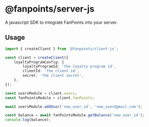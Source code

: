 # @fanpoints/server-js

A javascript SDK to integrate FanPoints into your server.

## Usage

```typescript
import { createClient } from '@fanpoints/client-js';

const client = createClient({
    loyaltyProgramConfig: {
        loyaltyProgramId: 'the loyalty program id',
        clientId: 'the client id',
        secret: 'the client secret',
    },
});

const usersModule = client.users;
const fanPointsModule = client.fanPoints;

await usersModule.addUser('new_user_id', 'new_user@gmail.com');

const balance = await fanPointsModule.getBalance('new_user_id');
console.log(balance);
```
